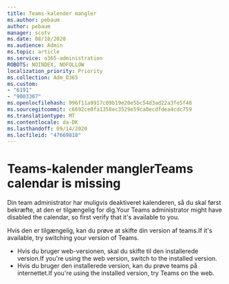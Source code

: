 ```yaml
---
title: Teams-kalender mangler
ms.author: pebaum
author: pebaum
manager: scotv
ms.date: 08/18/2020
ms.audience: Admin
ms.topic: article
ms.service: o365-administration
ROBOTS: NOINDEX, NOFOLLOW
localization_priority: Priority
ms.collection: Adm_O365
ms.custom:
- "6191"
- "9003307"
ms.openlocfilehash: 996f11a9917c09b19e20e5bc54d3ad22a3fe5f48
ms.sourcegitcommit: c6692ce0fa1358ec3529e59ca0ecdfdea4cdc759
ms.translationtype: MT
ms.contentlocale: da-DK
ms.lasthandoff: 09/14/2020
ms.locfileid: "47669818"
---
```

# <a name="teams-calendar-is-missing"></a><span data-ttu-id="214fd-102">Teams-kalender mangler</span><span class="sxs-lookup"><span data-stu-id="214fd-102">Teams calendar is missing</span></span>

<span data-ttu-id="214fd-103">Din team administrator har muligvis deaktiveret kalenderen, så du skal først bekræfte, at den er tilgængelig for dig.</span><span class="sxs-lookup"><span data-stu-id="214fd-103">Your Teams administrator might have disabled the calendar, so first verify that it's available to you.</span></span>

<span data-ttu-id="214fd-104">Hvis den er tilgængelig, kan du prøve at skifte din version af teams.</span><span class="sxs-lookup"><span data-stu-id="214fd-104">If it's available, try switching your version of Teams.</span></span>

- <span data-ttu-id="214fd-105">Hvis du bruger web-versionen, skal du skifte til den installerede version.</span><span class="sxs-lookup"><span data-stu-id="214fd-105">If you're using the web version, switch to the installed version.</span></span>
- <span data-ttu-id="214fd-106">Hvis du bruger den installerede version, kan du prøve teams på internettet.</span><span class="sxs-lookup"><span data-stu-id="214fd-106">If you're using the installed version, try Teams on the web.</span></span>